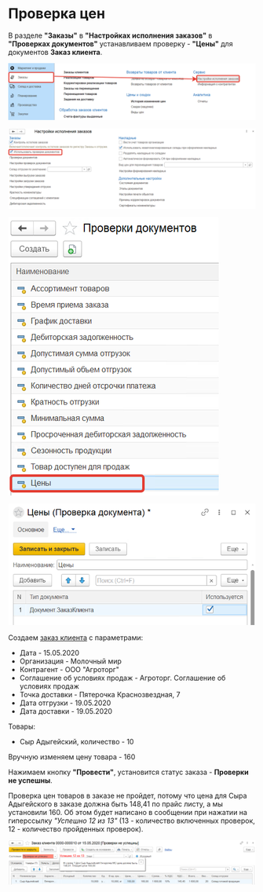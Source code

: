 # Проверка цен

В разделе **"Заказы"** в **"Настройках исполнения заказов"** в **"Проверках документов"** устанавливаем проверку - **"Цены"** для документов **Заказ клиента**.

[![1][1]][1]

[![2][2]][2]

[![3][3]][3]

[![4][4]][4]

Создаем [заказ клиента](../../CustomerOrder.md) с параметрами:

- Дата - 15.05.2020
- Организация - Молочный мир
- Контрагент - ООО "Агроторг"
- Соглашение об условиях продаж - Агроторг. Соглашение об условиях продаж
- Точка доставки - Пятерочка Краснозвездная, 7
- Дата отгрузки - 19.05.2020
- Дата доставки - 19.05.2020

Товары:

- Сыр Адыгейский, количество - 10

Вручную изменяем цену товара - 160

Нажимаем кнопку **"Провести"**, установится статус заказа - **Проверки не успешны**.

Проверка цен товаров в заказе не пройдет, потому что цена для Сыра Адыгейского в заказе должна быть 148,41 по прайс листу, а мы установили 160. Об этом будет написано в сообщении при нажатии на гиперссылку *"Успешно 12 из 13"* (13 - количество включенных проверок, 12 - количество пройденных проверок).

[![5][5]][5]

[1]: CheckingThePrice.assets/1.png
[2]: CheckingThePrice.assets/2.png
[3]: CheckingThePrice.assets/3.png
[4]: CheckingThePrice.assets/4.png
[5]: CheckingThePrice.assets/5.png